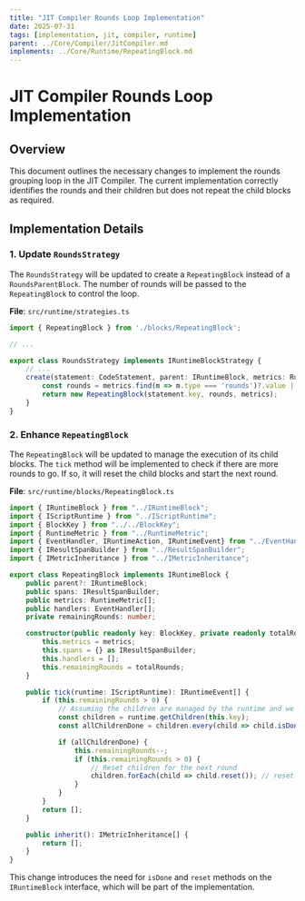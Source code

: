 ```yaml
---
title: "JIT Compiler Rounds Loop Implementation"
date: 2025-07-31
tags: [implementation, jit, compiler, runtime]
parent: ../Core/Compiler/JitCompiler.md
implements: ../Core/Runtime/RepeatingBlock.md
---
```


# JIT Compiler Rounds Loop Implementation

## Overview

This document outlines the necessary changes to implement the rounds grouping loop in the JIT Compiler. The current implementation correctly identifies the rounds and their children but does not repeat the child blocks as required.

## Implementation Details

### 1. Update `RoundsStrategy`

The `RoundsStrategy` will be updated to create a `RepeatingBlock` instead of a `RoundsParentBlock`. The number of rounds will be passed to the `RepeatingBlock` to control the loop.

**File**: `src/runtime/strategies.ts`

```typescript
import { RepeatingBlock } from './blocks/RepeatingBlock';

// ...

export class RoundsStrategy implements IRuntimeBlockStrategy {
    // ...
    create(statement: CodeStatement, parent: IRuntimeBlock, metrics: RuntimeMetric[]): IRuntimeBlock {
        const rounds = metrics.find(m => m.type === 'rounds')?.value || 1;
        return new RepeatingBlock(statement.key, rounds, metrics);
    }
}
```

### 2. Enhance `RepeatingBlock`

The `RepeatingBlock` will be updated to manage the execution of its child blocks. The `tick` method will be implemented to check if there are more rounds to go. If so, it will reset the child blocks and start the next round.

**File**: `src/runtime/blocks/RepeatingBlock.ts`

```typescript
import { IRuntimeBlock } from "../IRuntimeBlock";
import { IScriptRuntime } from "../IScriptRuntime";
import { BlockKey } from "../../BlockKey";
import { RuntimeMetric } from "../RuntimeMetric";
import { EventHandler, IRuntimeAction, IRuntimeEvent} from "../EventHandler";
import { IResultSpanBuilder } from "../ResultSpanBuilder";
import { IMetricInheritance } from "../IMetricInheritance";

export class RepeatingBlock implements IRuntimeBlock {
    public parent?: IRuntimeBlock;
    public spans: IResultSpanBuilder;
    public metrics: RuntimeMetric[];
    public handlers: EventHandler[];
    private remainingRounds: number;

    constructor(public readonly key: BlockKey, private readonly totalRounds: number, metrics: RuntimeMetric[]) {
        this.metrics = metrics;
        this.spans = {} as IResultSpanBuilder;
        this.handlers = [];
        this.remainingRounds = totalRounds;
    }

    public tick(runtime: IScriptRuntime): IRuntimeEvent[] {
        if (this.remainingRounds > 0) {
            // Assuming the children are managed by the runtime and we can check their status.
            const children = runtime.getChildren(this.key);
            const allChildrenDone = children.every(child => child.isDone()); // isDone would be a new property/method

            if (allChildrenDone) {
                this.remainingRounds--;
                if (this.remainingRounds > 0) {
                    // Reset children for the next round
                    children.forEach(child => child.reset()); // reset would be a new method
                }
            }
        }
        return [];
    }

    public inherit(): IMetricInheritance[] {
        return [];
    }
}
```

This change introduces the need for `isDone` and `reset` methods on the `IRuntimeBlock` interface, which will be part of the implementation.
